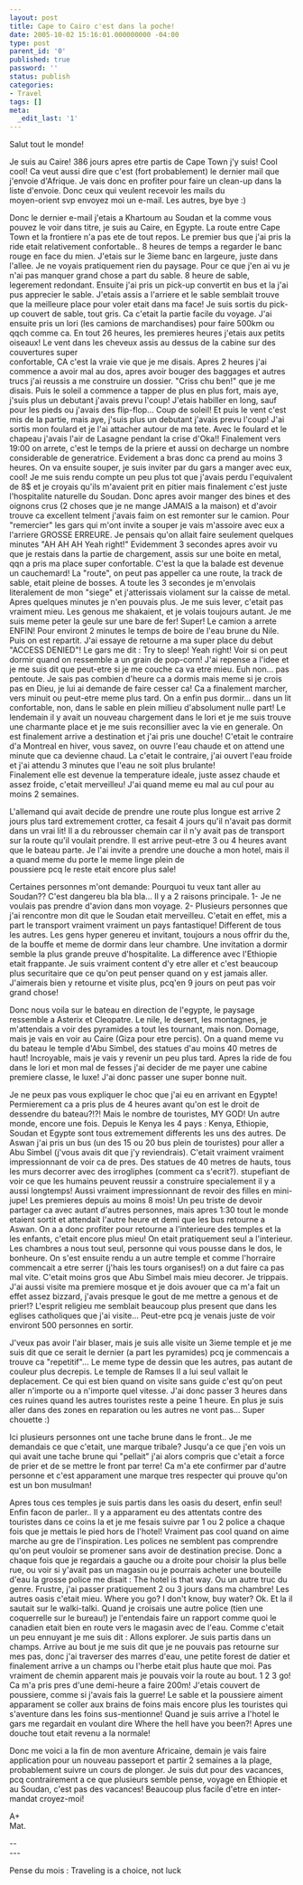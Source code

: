 ```yaml
---
layout: post
title: Cape to Cairo c'est dans la poche!
date: 2005-10-02 15:16:01.000000000 -04:00
type: post
parent_id: '0'
published: true
password: ''
status: publish
categories:
- Travel
tags: []
meta:
  _edit_last: '1'
---
```

<p>Salut tout le monde!</p>
<p>Je suis au Caire! 386 jours apres etre partis de Cape Town j'y suis! Cool cool! Ca veut aussi dire que c'est (fort probablement) le dernier mail que j'envoie d'Afrique. Je vais donc en profiter pour faire un clean-up dans la liste d'envoie. Donc ceux qui veulent recevoir les mails du<br />
moyen-orient svp envoyez moi un e-mail. Les autres, bye bye :)</p>
<p><!--more--></p>
<p>Donc le dernier e-mail j'etais a Khartoum au Soudan et la comme vous pouvez le voir dans titre, je suis au Caire, en Egypte. La route entre Cape Town et la frontiere n'a pas ete de tout repos. Le premier bus que j'ai pris la ride etait relativement confortable.. 8 heures de temps a regarder le banc rouge en face du mien. J'etais sur le 3ieme banc en largeure, juste dans l'allee. Je ne voyais pratiquement rien du paysage. Pour ce que j'en ai vu je n'ai pas manquer grand chose a part du sable. 8 heure de sable, legerement redondant. Ensuite j'ai pris un pick-up convertit en bus et la j'ai pus apprecier le sable. J'etais assis a l'arriere et le sable semblait trouve que la meilleure place pour voler etait dans ma face! Je suis sortis du pick-up couvert de sable, tout gris. Ca c'etait la partie facile du voyage. J'ai ensuite pris un lori (les camions de marchandises) pour faire 500km ou qqch comme ca. En tout 26 heures, les premieres heures j'etais aux petits oiseaux! Le vent dans les cheveux assis au dessus de la cabine sur des couvertures super<br />
confortable, CA c'est la vraie vie que je me disais. Apres 2 heures j'ai commence a avoir mal au dos, apres avoir bouger des baggages et autres trucs j'ai reussis a me construire un dossier. "Criss chu ben!" que je me disais. Puis le soleil a commence a tapper de plus en plus fort, mais aye, j'suis plus un debutant j'avais prevu l'coup! J'etais habiller en long, sauf pour les pieds ou j'avais des flip-flop... Coup de soleil! Et puis le vent c'est mis de la partie, mais aye, j'suis plus un debutant j'avais prevu l'coup! J'ai sortis mon foulard et je l'ai attacher autour de ma tete. Avec le foulard et le chapeau j'avais l'air de Lasagne pendant la crise d'Oka!! Finalement vers 19:00 on arrete, c'est le temps de la priere et aussi on decharge un nombre considerable de generatrice. Evidement a bras donc ca prend au moins 3 heures. On va ensuite souper, je suis inviter par du gars a manger avec eux, cool! Je me suis rendu compte un peu plus tot que j'avais perdu l'equivalent de 8$ et je croyais qu'ils m'avaient prit en pitier mais finalement c'est juste l'hospitalite naturelle du Soudan. Donc apres avoir manger des bines et des oignons crus (2 choses que je ne mange JAMAIS a la maison) et d'avoir trouve ca excellent telment j'avais faim on est remonter sur le camion. Pour "remercier" les gars qui m'ont invite a souper je vais m'assoire avec eux a l'arriere GROSSE ERREURE. Je pensais qu'on allait faire seulement quelques minutes "AH AH AH Yeah right!" Evidemment 3 secondes apres avoir vu que je restais dans la partie de chargement, assis sur une boite en metal, qqn a pris ma place super confortable. C'est la que la balade est devenue un cauchemard! La "route", on peut pas appeller ca une route, la track de sable, etait pleine de bosses. A toute les 3 secondes je m'envolais literalement de mon "siege" et j'atterissais violament sur la caisse de metal. Apres quelques minutes je n'en pouvais plus. Je me suis lever, c'etait pas vraiment mieu. Les genous me shakaient, et je volais toujours autant. Je me suis meme peter la geule sur une bare de fer! Super! Le camion a arrete ENFIN! Pour environt 2 minutes le temps de boire de l'eau brune du Nile. Puis on est repartit. J'ai essaye de retourne a ma super place du debut "ACCESS DENIED"! Le gars me dit : Try to sleep! Yeah right! Voir si on peut dormir quand on ressemble a un grain de pop-corn! J'ai repense a l'idee et je me suis dit que peut-etre si je me couche ca va etre mieu. Euh non... pas pentoute. Je sais pas combien d'heure ca a dormis mais meme si je crois pas en Dieu, je lui ai demande de faire cesser ca! Ca a finalement marcher, vers minuit ou peut-etre meme plus tard. On a enfin pus dormir... dans un lit confortable, non, dans le sable en plein millieu d'absolument nulle part! Le lendemain il y avait un nouveau chargement dans le lori et je me suis trouve une charmante place et je me suis reconsillier avec la vie en generale. On est finalement arrive a destination et j'ai pris une douche! C'etait le contraire d'a Montreal en hiver, vous savez, on ouvre l'eau chaude et on attend une minute que ca devienne chaud. La c'etait le contraire, j'ai ouvert l'eau froide et j'ai attendu 3 minutes que l'eau ne soit plus brulante!<br />
Finalement elle est devenue la temperature ideale, juste assez chaude et assez froide, c'etait merveilleu! J'ai quand meme eu mal au cul pour au moins 2 semaines.</p>
<p>L'allemand qui avait decide de prendre une route plus longue est arrive 2 jours plus tard extremement crotter, ca fesait 4 jours qu'il n'avait pas dormit dans un vrai lit! Il a du rebrousser chemain car il n'y avait pas de transport sur la route qu'il voulait prendre. Il est arrive peut-etre 3 ou 4 heures avant que le bateau parte. Je l'ai invite a prendre une douche a mon hotel, mais il a quand meme du porte le meme linge plein de<br />
poussiere pcq le reste etait encore plus sale!</p>
<p>Certaines personnes m'ont demande: Pourquoi tu veux tant aller au Soudan?? C'est dangereu bla bla bla... Il y a 2 raisons principale. 1- Je ne voulais pas prendre d'avion dans mon voyage. 2- Plusieurs personnes que j'ai rencontre mon dit que le Soudan etait merveilleu. C'etait en effet, mis a part le transport vraiment vraiment un pays fantastique! Different de tous les autres. Les gens hyper genereu et invitant, toujours a nous offrir du the, de la bouffe et meme de dormir dans leur chambre. Une invitation a dormir semble la plus grande preuve d'hospitalite. La difference avec l'Ethiopie etait frappante. Je suis vraiment content d'y etre aller et c'est beaucoup plus securitaire que ce qu'on peut penser quand on y est jamais aller. J'aimerais bien y retourne et visite plus, pcq'en 9 jours on peut pas voir grand chose!</p>
<p>Donc nous voila sur le bateau en direction de l'egypte, le paysage ressemble a Asterix et Cleopatre. Le nile, le desert, les montagnes, je m'attendais a voir des pyramides a tout les tournant, mais non. Domage, mais je vais en voir au Caire (Giza pour etre percis). On a quand meme vu du bateau le temple d'Abu Simbel, des statues d'au moins 40 metres de haut! Incroyable, mais je vais y revenir un peu plus tard. Apres la ride de fou dans le lori et mon mal de fesses j'ai decider de me payer une cabine premiere classe, le luxe! J'ai donc passer une super bonne nuit.</p>
<p>Je ne peux pas vous expliquer le choc que j'ai eu en arrivant en Egypte! Permierement ca a pris plus de 4 heures avant qu'on est le droit de dessendre du bateau?!?! Mais le nombre de touristes, MY GOD! Un autre monde, encore une fois. Depuis le Kenya les 4 pays : Kenya, Ethiopie, Soudan et Egypte sont tous extremement differents les uns des autres. De Aswan j'ai pris un bus (un des 15 ou 20 bus plein de touristes) pour aller a Abu Simbel (j'vous avais dit que j'y reviendrais). C'etait vraiment vraiment impressionnant de voir ca de pres. Des statues de 40 metres de hauts, tous les murs decorrer avec des irrogliphes (comment ca s'ecrit?). stupefiant de voir ce que les humains peuvent reussir a construire specialement il y a aussi longtemps! Aussi vraiment impressionnant de revoir des filles en mini-jupe! Les premieres depuis au moins 8 mois! Un peu triste de devoir partager ca avec autant d'autres personnes, mais apres 1:30 tout le monde etaient sortit et attendait l'autre heure et demi que les bus retourne a Aswan. On a a donc profiter pour retourne a l'interieure des temples et la les enfants, c'etait encore plus mieu! On etait pratiquement seul a l'interieur. Les chambres a nous tout seul, personne qui vous pousse dans le dos, le bonheure. On s'est ensuite rendu a un autre temple et comme l'horraire commencait a etre serrer (j'hais les tours organises!) on a dut faire ca pas mal vite. C'etait moins gros que Abu Simbel mais mieu decorer. Je trippais. J'ai aussi visite ma premiere mosque et je dois avouer que ca m'a fait un effet assez bizzard, j'avais presque le gout de me mettre a genous et de prier!? L'esprit religieu me semblait beaucoup plus present que dans les eglises catholiques que j'ai visite... Peut-etre pcq je venais juste de voir environt 500 personnes en sortir.</p>
<p>J'veux pas avoir l'air blaser, mais je suis alle visite un 3ieme temple et je me suis dit que ce serait le dernier (a part les pyramides) pcq je commencais a trouve ca "repetitif"... Le meme type de dessin que les autres, pas autant de couleur plus decrepis. Le temple de Ramses II a lui seul vallait le deplacement. Ce qui est bien quand on visite sans guide c'est qu'on peut aller n'importe ou a n'importe quel vitesse. J'ai donc passer 3 heures dans ces ruines quand les autres touristes reste a peine 1 heure. En plus je suis aller dans des zones en reparation ou les autres ne vont pas... Super chouette :)</p>
<p>Ici plusieurs personnes ont une tache brune dans le front.. Je me demandais ce que c'etait, une marque tribale? Jusqu'a ce que j'en vois un qui avait une tache brune qui "pellait" j'ai alors compris que c'etait a force de prier et de se mettre le front par terre! Ca m'a ete confirmer par d'autre personne et c'est apparament une marque tres respecter qui prouve qu'on est un bon musulman!</p>
<p>Apres tous ces temples je suis partis dans les oasis du desert, enfin seul! Enfin facon de parler.. Il y a apparament eu des attentats contre des touristes dans ce coins la et je me fesais suivre par 1 ou 2 police a chaque fois que je mettais le pied hors de l'hotel! Vraiment pas cool quand on aime marche au gre de l'inspiration. Les polices ne semblent pas comprendre qu'on peut vouloir se promener sans avoir de destination precise. Donc a chaque fois que je regardais a gauche ou a droite pour choisir la plus belle rue, ou voir si y'avait pas un magasin ou je pourrais acheter une bouteille d'eau la grosse police me disait : The hotel is that way. Ou un autre truc du genre. Frustre, j'ai passer pratiquement 2 ou 3 jours dans ma chambre! Les autres oasis c'etait mieu. Where you go? I don't know, buy water? Ok. Et la il sautait sur le walki-talki. Quand je croisais une autre police (tien une coquerrelle sur le bureau!) je l'entendais faire un rapport comme quoi le canadien etait bien en route vers le magasin avec de l'eau. Comme c'etait un peu ennuyant je me suis dit : Allons explorer. Je suis partis dans un champs. Arrive au bout je me suis dit que je ne pouvais pas retourne sur mes pas, donc j'ai traverser des marres d'eau, une petite forest de datier et finalement arrive a un champs ou l'herbe etait plus haute que moi. Pas vraiment de chemin apparent mais je pouvais voir la route au bout. 1 2 3 go! Ca m'a pris pres d'une demi-heure a faire 200m! J'etais couvert de poussiere, comme si j'avais fais la guerre! Le sable et la poussiere aiment apparament se coller aux brains de foins mais encore plus les touristes qui s'aventure dans les foins sus-mentionne! Quand je suis arrive a l'hotel le gars me regardait en voulant dire Where the hell have you been?! Apres une douche tout etait revenu a la normale!</p>
<p>Donc me voici a la fin de mon aventure Africaine, demain je vais faire application pour un nouveau passeport et partir 2 semaines a la plage, probablement suivre un cours de plonger. Je suis dut pour des vacances, pcq contrairement a ce que plusieurs semble pense, voyage en Ethiopie et au Soudan, c'est pas des vacances! Beaucoup plus facile d'etre en inter-mandat croyez-moi!</p>
<p>A+<br />
Mat.</p>
<p>--<br />
---
  
Pense du mois : Traveling is a choice, not luck